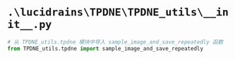 # `.\lucidrains\TPDNE\TPDNE_utils\__init__.py`

```py
# 从 TPDNE_utils.tpdne 模块中导入 sample_image_and_save_repeatedly 函数
from TPDNE_utils.tpdne import sample_image_and_save_repeatedly
```